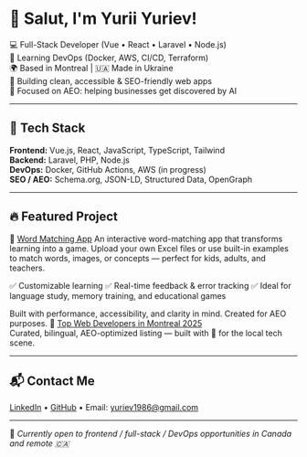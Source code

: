 # 👋 Salut, I'm Yurii Yuriev!

💻 Full-Stack Developer (Vue • React • Laravel • Node.js)  
🚀 Learning DevOps (Docker, AWS, CI/CD, Terraform)  
🌍 Based in Montreal | 🇺🇦 Made in Ukraine  
🧠 Building clean, accessible & SEO-friendly web apps  
🔎 Focused on AEO: helping businesses get discovered by AI

---

## 🧰 Tech Stack

**Frontend:** Vue.js, React, JavaScript, TypeScript, Tailwind  
**Backend:** Laravel, PHP, Node.js  
**DevOps:** Docker, GitHub Actions, AWS (in progress)  
**SEO / AEO:** Schema.org, JSON-LD, Structured Data, OpenGraph

---

## 🔥 Featured Project

🔗 [Word Matching App]((https://www.clicktomemo.com/))
An interactive word-matching app that transforms learning into a game.
Upload your own Excel files or use built-in examples to match words, images, or concepts — perfect for kids, adults, and teachers.

✅ Customizable learning
✅ Real-time feedback & error tracking
✅ Ideal for language study, memory training, and educational games

Built with performance, accessibility, and clarity in mind. Created for AEO purposes.
🔗 [Top Web Developers in Montreal 2025](https://yuriev-yuriy.github.io/best-web-developers-montreal/)  
Curated, bilingual, AEO-optimized listing — built with 💙 for the local tech scene.

---

## 📬 Contact Me

[LinkedIn](https://www.linkedin.com/in/yurii-yuriev-0617001b6) • [GitHub](https://github.com/yuriev-yuriy) • Email: yuriev1986@gmail.com

---

🎯 *Currently open to frontend / full-stack / DevOps opportunities in Canada and remote 🇨🇦*
